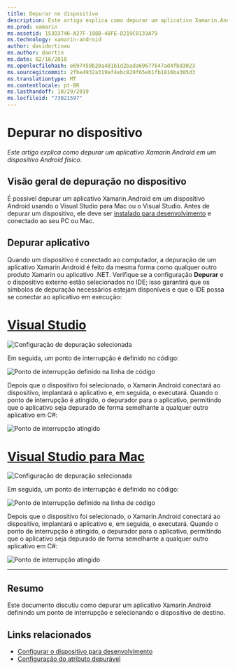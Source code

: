 ```yaml
---
title: Depurar no dispositivo
description: Este artigo explica como depurar um aplicativo Xamarin.Android em um dispositivo Android físico.
ms.prod: xamarin
ms.assetid: 153D3746-A27F-198B-48FE-D219C0133A79
ms.technology: xamarin-android
author: davidortinau
ms.author: daortin
ms.date: 02/16/2018
ms.openlocfilehash: e697459b20a481b1d2bada69677647ad4fbd3023
ms.sourcegitcommit: 2fbe4932a319af4ebc829f65eb1fb1816ba305d3
ms.translationtype: MT
ms.contentlocale: pt-BR
ms.lasthandoff: 10/29/2019
ms.locfileid: "73021597"
---
```

# <a name="debug-on-device"></a>Depurar no dispositivo

_Este artigo explica como depurar um aplicativo Xamarin.Android em um dispositivo Android físico._

## <a name="debug-on-device-overview"></a>Visão geral de depuração no dispositivo

É possível depurar um aplicativo Xamarin.Android em um dispositivo Android usando o Visual Studio para Mac ou o Visual Studio. Antes de depurar um dispositivo, ele deve ser [instalado para desenvolvimento](~/android/get-started/installation/set-up-device-for-development.md) e conectado ao seu PC ou Mac.

## <a name="debug-application"></a>Depurar aplicativo

Quando um dispositivo é conectado ao computador, a depuração de um aplicativo Xamarin.Android é feito da mesma forma como qualquer outro produto Xamarin ou aplicativo .NET. Verifique se a configuração **Depurar** e o dispositivo externo estão selecionados no IDE; isso garantirá que os símbolos de depuração necessários estejam disponíveis e que o IDE possa se conectar ao aplicativo em execução: 

# <a name="visual-studiotabwindows"></a>[Visual Studio](#tab/windows)

![Configuração de depuração selecionada](debug-on-device-images/image1-vs.png)

Em seguida, um ponto de interrupção é definido no código:

![Ponto de interrupção definido na linha de código](debug-on-device-images/image2-vs.png)

Depois que o dispositivo foi selecionado, o Xamarin.Android conectará ao dispositivo, implantará o aplicativo e, em seguida, o executará. Quando o ponto de interrupção é atingido, o depurador para o aplicativo, permitindo que o aplicativo seja depurado de forma semelhante a qualquer outro aplicativo em C#: 

![Ponto de interrupção atingido](debug-on-device-images/image3-vs.png)

# <a name="visual-studio-for-mactabmacos"></a>[Visual Studio para Mac](#tab/macos)

![Configuração de depuração selecionada](debug-on-device-images/image1-xs.png)

Em seguida, um ponto de interrupção é definido no código:

![Ponto de interrupção definido na linha de código](debug-on-device-images/image2-xs.png)

Depois que o dispositivo foi selecionado, o Xamarin.Android conectará ao dispositivo, implantará o aplicativo e, em seguida, o executará. Quando o ponto de interrupção é atingido, o depurador para o aplicativo, permitindo que o aplicativo seja depurado de forma semelhante a qualquer outro aplicativo em C#: 

![Ponto de interrupção atingido](debug-on-device-images/image3-xs.png)

-----

## <a name="summary"></a>Resumo

Este documento discutiu como depurar um aplicativo Xamarin.Android definindo um ponto de interrupção e selecionando o dispositivo de destino.

## <a name="related-links"></a>Links relacionados

- [Configurar o dispositivo para desenvolvimento](~/android/get-started/installation/set-up-device-for-development.md)
- [Configuração do atributo depurável](~/android/deploy-test/debuggable-attribute.md)

